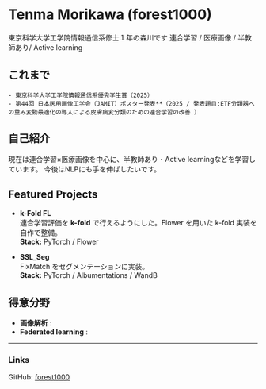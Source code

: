 # Tenma Morikawa (forest1000)
東京科学大学工学院情報通信系修士１年の森川です
連合学習 / 医療画像 / 半教師あり/ Active learning  

## これまで
    - 東京科学大学工学院情報通信系優秀学生賞（2025）  
    - 第44回 日本医用画像工学会（JAMIT）ポスター発表**（2025 / 発表題目:ETF分類器への重み変動最適化の導入による皮膚病変分類のための連合学習の改善 ）

## 自己紹介
現在は連合学習×医療画像を中心に、半教師あり・Active learningなどを学習しています。
今後はNLPにも手を伸ばしたいです。

## Featured Projects

- **k-Fold FL**  
  連合学習評価を **k-fold** で行えるようにした。Flower を用いた k-fold 実装を自作で整備。  
  **Stack:** PyTorch / Flower

- **SSL_Seg**  
  FixMatch をセグメンテーションに実装。  
  **Stack:** PyTorch / Albumentations / WandB

## 得意分野
- **画像解析** : 
- **Federated learning** : 

<div>

---

### Links
GitHub: [forest1000](https://github.com/forest1000) 
